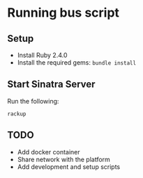 # Running bus script

## Setup

* Install Ruby 2.4.0
* Install the required gems: `bundle install`

## Start Sinatra Server

Run the following:
```
rackup
```

## TODO

* Add docker container
* Share network with the platform
* Add development and setup scripts
